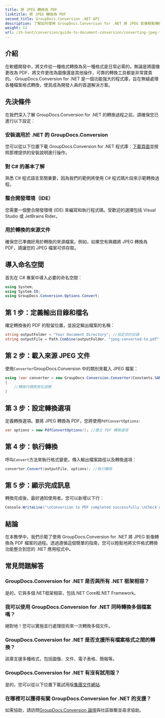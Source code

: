 ```yaml
---
title: 將 JPEG 轉換為 PDF
linktitle: 將 JPEG 轉換為 PDF
second_title: GroupDocs.Conversion .NET API
description: 了解如何使用 GroupDocs.Conversion for .NET 將 JPEG 影像輕鬆轉換為 PDF 文件。這個綜合指南將引導您完成先決條件和基本程式碼片段。
weight: 12
url: /zh-hant/conversion/guide-to-document-conversion/converting-jpeg-to-pdf/
---
```

## 介紹

在軟體開發中，將文件從一種格式轉換為另一種格式是日常必需的。無論是將圖像更改為 PDF、將文件更改為圖像還是其他操作，可靠的轉換工具都是非常寶貴的。 GroupDocs.Conversion for .NET 是一個功能強大的程式庫，旨在無縫處理各種檔案格式轉換，使其成為開發人員的首選解決方案。

## 先決條件
在我們深入了解 GroupDocs.Conversion for .NET 的轉換過程之前，請確保您已進行以下設定：

### 安裝適用於 .NET 的 GroupDocs.Conversion
您可以從以下位置下載 GroupDocs.Conversion for .NET 程式庫：[下載頁面](https://releases.groupdocs.com/conversion/net/)並按照那裡提供的安裝說明進行操作。

### 對 C# 的基本了解
熟悉 C# 程式語言至關重要，因為我們的範例將使用 C# 程式碼片段來示範轉換過程。

### 整合開發環境（IDE）
您需要一個整合開發環境 (IDE) 來編寫和執行程式碼。受歡迎的選擇包括 Visual Studio 或 JetBrains Rider。

### 用於轉換的來源文件
確保您已準備好用於轉換的來源檔案。例如，如果您有興趣將 JPEG 轉換為 PDF，請讓您的 JPEG 檔案可供存取。

## 導入命名空間
首先在 C# 專案中導入必要的命名空間：

```csharp
using System;
using System.IO;
using GroupDocs.Conversion.Options.Convert;
```

## 第 1 步：定義輸出目錄和檔名
確定轉換後的 PDF 的駐留位置，並設定輸出檔案的名稱：

```csharp
string outputFolder = "Your Document Directory"; //指定您的目錄
string outputFile = Path.Combine(outputFolder, "jpeg-converted-to.pdf"); //設定輸出檔名
```

## 第 2 步：載入來源 JPEG 文件
使用`Converter`GroupDocs.Conversion 中的類別來載入 JPEG 檔案：

```csharp
using (var converter = new GroupDocs.Conversion.Converter(Constants.SAMPLE_JPEG))
{
    //轉換代碼將放在這裡
}
```

## 第 3 步：設定轉換選項
定義轉換選項。要將 JPEG 轉換為 PDF，您將使用`PdfConvertOptions`:

```csharp
var options = new PdfConvertOptions(); //建立 PDF 轉換選項
```

## 第 4 步：執行轉換
呼叫`Convert`方法來執行格式變更。傳入輸出檔案路徑以及轉換選項：

```csharp
converter.Convert(outputFile, options); //執行轉換
```

## 第 5 步：顯示完成訊息
轉換完成後，最好通知使用者。您可以新增以下行：

```csharp
Console.WriteLine("\nConversion to PDF completed successfully.\nCheck output in {0}", outputFolder);
```

## 結論
在本教學中，我們示範了使用 GroupDocs.Conversion for .NET 將 JPEG 影像轉換為 PDF 檔案的過程。透過遵循這個簡單的指南，您可以輕鬆地將文件格式轉換功能整合到您的 .NET 應用程式中。

## 常見問題解答

### GroupDocs.Conversion for .NET 是否與所有 .NET 框架相容？
是的，它與多個.NET框架相容，包括.NET Core和.NET Framework。

### 我可以使用 GroupDocs.Conversion for .NET 同時轉換多個檔案嗎？
絕對地！您可以實施並行處理技術來一次轉換多個文件。

### GroupDocs.Conversion for .NET 是否支援所有檔案格式之間的轉換？
該庫支援多種格式，包括圖像、文件、電子表格、簡報等。

### GroupDocs.Conversion for .NET 有沒有試用版？
是的，您可以從以下位置下載試用版[集團文件網站](https://releases.groupdocs.com/).

### 在哪裡可以獲得有關 GroupDocs.Conversion for .NET 的支援？
如需協助，請訪問[GroupDocs.Conversion 論壇](https://forum.groupdocs.com/c/conversion/11)與社區聯繫並尋求協助。